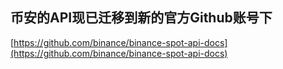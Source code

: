 ## 币安的API现已迁移到新的官方Github账号下

[https://github.com/binance/binance-spot-api-docs](https://github.com/binance/binance-spot-api-docs)
